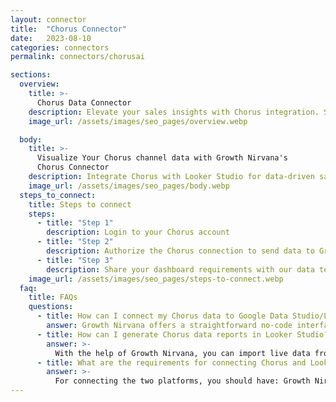 ```yaml
---
layout: connector
title:  "Chorus Connector"
date:   2023-08-10
categories: connectors
permalink: connectors/chorusai

sections:
  overview:
    title: >-
      Chorus Data Connector
    description: Elevate your sales insights with Chorus integration. Seamlessly merge call and conversation data from Chorus with Looker Studio's analytical capabilities, unlocking insights that shape sales strategies, customer interactions, and deal performance.
    image_url: /assets/images/seo_pages/overview.webp

  body:
    title: >-
      Visualize Your Chorus channel data with Growth Nirvana's
      Chorus Connector
    description: Integrate Chorus with Looker Studio for data-driven sales analytics that guide your revenue strategies.
    image_url: /assets/images/seo_pages/body.webp
  steps_to_connect:
    title: Steps to connect
    steps:
      - title: "Step 1"
        description: Login to your Chorus account
      - title: "Step 2"
        description: Authorize the Chorus connection to send data to Growth Nirvana
      - title: "Step 3"
        description: Share your dashboard requirements with our data team. We will build the report for you.
    image_url: /assets/images/seo_pages/steps-to-connect.webp
  faq:
    title: FAQs
    questions:
      - title: How can I connect my Chorus data to Google Data Studio/Looker Studio?
        answer: Growth Nirvana offers a straightforward no-code interface to connect to Chorus data sources.
      - title: How can I generate Chorus data reports in Looker Studio?
        answer: >-
          With the help of Growth Nirvana, you can import live data from Chorus into Looker Studio. These data can be viewed in charts, tables, and dashboards to generate branded reports that can be shared instantly.
      - title: What are the requirements for connecting Chorus and Looker Studio?
        answer: >-
          For connecting the two platforms, you should have: Growth Nirvana Account and Chorus Ads Account
---
```

